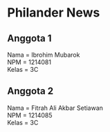 # Philander News
## Anggota 1
Nama	= Ibrohim Mubarok <br />
NPM		= 1214081 <br />
Kelas	= 3C <br />
## Anggota 2
Nama	= Fitrah Ali Akbar Setiawan <br />
NPM		= 1214085 <br />
Kelas	= 3C <br />